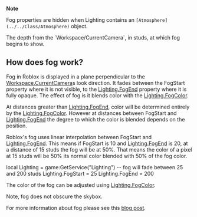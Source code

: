 **Note**  

Fog properties are hidden when Lighting contains an `[Atmosphere](../../Class/Atmosphere)` object.

The depth from the \`Workspace/CurrentCamera\`, in studs, at which fog begins to show.

How does fog work?
------------------

Fog in Roblox is displayed in a plane perpendicular to the [Workspace.CurrentCamera](https://developer.roblox.com/en-us/api-reference/property/Workspace/CurrentCamera)s look direction. It fades between the FogStart property where it is not visible, to the [Lighting.FogEnd](https://developer.roblox.com/en-us/api-reference/property/Lighting/FogEnd) property where it is fully opaque. The effect of fog is it blends color with the [Lighting.FogColor](https://developer.roblox.com/en-us/api-reference/property/Lighting/FogColor).

At distances greater than [Lighting.FogEnd](https://developer.roblox.com/en-us/api-reference/property/Lighting/FogEnd), color will be determined entirely by the [Lighting.FogColor](https://developer.roblox.com/en-us/api-reference/property/Lighting/FogColor). However at distances between FogStart and [Lighting.FogEnd](https://developer.roblox.com/en-us/api-reference/property/Lighting/FogEnd) the degree to which the color is blended depends on the position.

Roblox's fog uses linear interpolation between FogStart and [Lighting.FogEnd](https://developer.roblox.com/en-us/api-reference/property/Lighting/FogEnd). This means if FogStart is 10 and [Lighting.FogEnd](https://developer.roblox.com/en-us/api-reference/property/Lighting/FogEnd) is 20, at a distance of 15 studs the fog will be at 50%. That means the color of a pixel at 15 studs will be 50% its normal color blended with 50% of the fog color.

local Lighting = game:GetService("Lighting")
-- fog will fade between 25 and 200 studs
Lighting.FogStart = 25
Lighting.FogEnd = 200

The color of the fog can be adjusted using [Lighting.FogColor](https://developer.roblox.com/en-us/api-reference/property/Lighting/FogColor).

Note, fog does not obscure the skybox.

For more information about fog please see this [blog post](https://blog.roblox.com/2011/12/roblox-secrets-revealed-fog-blog/).